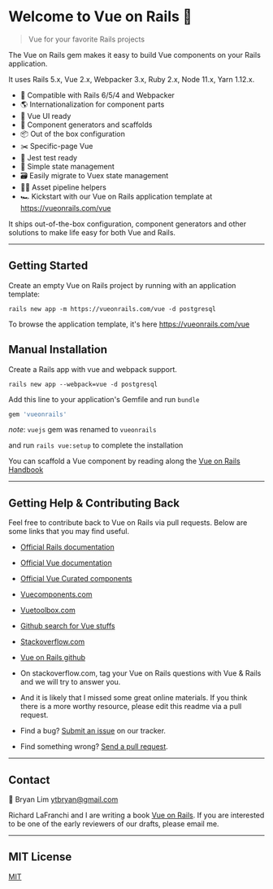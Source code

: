 # Welcome to Vue on Rails 💎

> Vue for your favorite Rails projects

The Vue on Rails gem makes it easy to build Vue components on your Rails application.

It uses Rails 5.x, Vue 2.x, Webpacker 3.x, Ruby 2.x, Node 11.x, Yarn 1.12.x.

- 💎 Compatible with Rails 6/5/4 and Webpacker
- 🌎 Internationalization for component parts
- 🖖 Vue UI ready
- 🔨 Component generators and scaffolds
- 📦 Out of the box configuration
- ✂️ Specific-page Vue
- 🤡 Jest test ready
- 🎯 Simple state management
- 🗃 Easily migrate to Vuex state management
- 👷🏻️ Asset pipeline helpers
- 🏎 Kickstart with our Vue on Rails application template at https://vueonrails.com/vue

It ships out-of-the-box configuration, component generators and other solutions to make life easy for both Vue and Rails.

---

## Getting Started

Create an empty Vue on Rails project by running with an application template:

```
rails new app -m https://vueonrails.com/vue -d postgresql
```

To browse the application template, it's here https://vueonrails.com/vue

## Manual Installation

Create a Rails app with vue and webpack support.

```
rails new app --webpack=vue -d postgresql
```

Add this line to your application's Gemfile and run `bundle`

```ruby
gem 'vueonrails'
```
*note*: `vuejs` gem was renamed to `vueonrails`

and run `rails vue:setup` to complete the installation

You can scaffold a Vue component by reading along the [Vue on Rails Handbook](/docs)

---

## Getting Help & Contributing Back

Feel free to contribute back to Vue on Rails via pull requests. Below are some links that you may find useful.

- [Official Rails documentation](https://guides.rubyonrails.org)
- [Official Vue documentation](https://vuejs.org/v2/guide/)
- [Official Vue Curated components](https://curated.vuejs.org)
- [Vuecomponents.com](https://vuecomponents.com)
- [Vuetoolbox.com](http://www.vuetoolbox.com)
- [Github search for Vue stuffs](https://github.com/search?o=desc&q=vue&s=stars&type=Repositories)
- [Stackoverflow.com](https://stackoverflow.com/questions/tagged/vue.js+ruby-on-rails)
- [Vue on Rails github](https://github.com/vueonrails)

- On stackoverflow.com, tag your Vue on Rails questions with Vue & Rails and we will try to answer you.

- And it is likely that I missed some great online materials. If you think there is a more worthy resource, please edit this readme via a pull request.

- Find a bug? [Submit an issue](https://github.com/vueonrails/vueonrails/issues) on our tracker.

- Find something wrong? [Send a pull request](https://github.com/vueonrails/vueonrails/pulls).

---

## Contact

📮 Bryan Lim ytbryan@gmail.com

Richard LaFranchi and I are writing a book [Vue on Rails](https://vueonrails.com). If you are interested to be one of the early reviewers of our drafts, please email me.

---

## MIT License

[MIT](LICENSE.md)

